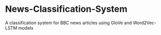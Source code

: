 # News-Classification-System
A classification system for BBC news articles using GloVe and Word2Vec-LSTM models
